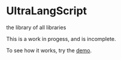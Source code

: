 # UltraLangScript
the library of all libraries

This is a work in progess, and is incomplete. 

To see how it works, try the [demo](https://ultralang.github.io/UltraLangScript/demo).
